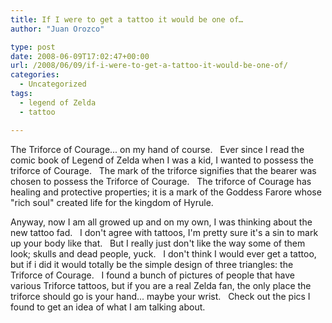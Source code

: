 ```yaml
---
title: If I were to get a tattoo it would be one of…
author: "Juan Orozco" 

type: post
date: 2008-06-09T17:02:47+00:00
url: /2008/06/09/if-i-were-to-get-a-tattoo-it-would-be-one-of/
categories:
  - Uncategorized
tags:
  - legend of Zelda
  - tattoo

---
```

The Triforce of Courage... on my hand of course.   Ever since I read the comic book of Legend of Zelda when I was a kid, I wanted to possess the triforce of Courage.   The mark of the triforce signifies that the bearer was chosen to possess the Triforce of Courage.   The triforce of Courage has healing and protective properties; it is a mark of the Goddess Farore whose "rich soul" created life for the kingdom of Hyrule.

Anyway, now I am all growed up and on my own, I was thinking about the new tattoo fad.   I don't agree with tattoos, I'm pretty sure it's a sin to mark up your body like that.   But I really just don't like the way some of them look; skulls and dead people, yuck.   I don't think I would ever get a tattoo, but if i did it would totally be the simple design of three triangles: the Triforce of Courage.   I found a bunch of pictures of people that have various Triforce tattoos, but if you are a real Zelda fan, the only place the triforce should go is your hand... maybe your wrist.   Check out the pics I found to get an idea of what I am talking about.